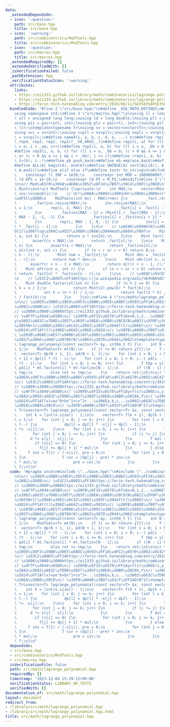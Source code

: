 ```yaml
---
data:
  _extendedDependsOn:
  - icon: ':question:'
    path: src/base.hpp
    title: src/base.hpp
  - icon: ':warning:'
    path: src/combinatorics/ModTools.hpp
    title: src/combinatorics/ModTools.hpp
  - icon: ':question:'
    path: src/macros.hpp
    title: src/macros.hpp
  _extendedRequiredBy: []
  _extendedVerifiedWith: []
  _isVerificationFailed: false
  _pathExtension: hpp
  _verificationStatusIcon: ':warning:'
  attributes:
    links:
    - https://ei1333.github.io/library/math/combinatorics/lagrange-polynomial-2.cpp
    - https://ei1333.github.io/library/math/combinatorics/lagrange-polynomial.cpp
    - https://ferin-tech.hatenablog.com/entry/2019/08/11/%E3%83%A9%E3%82%B0%E3%83%A9%E3%83%B3%E3%82%B8%E3%83%A5%E8%A3%9C%E9%96%93
  bundledCode: "#line 2 \"src/base.hpp\"\n#define _USE_MATH_DEFINES\n#include <bits/stdc++.h>\n\
    using namespace std;\n#line 3 \"src/macros.hpp\"\n\nusing ll = long long;\nusing\
    \ ull = unsigned long long;\nusing ld = long double;\nusing pll = pair<ll, ll>;\n\
    using pii = pair<int, int>;\nusing pli = pair<ll, int>;\nusing pil = pair<int,\
    \ ll>;\ntemplate<typename T>\nusing vv = vector<vector<T>>;\nusing vvl = vv<ll>;\n\
    using vvi = vv<int>;\nusing vvpll = vv<pll>;\nusing vvpli = vv<pli>;\nusing vvpil\
    \ = vv<pil>;\n#define name4(i, a, b, c, d, e, ...) e\n#define rep(...) name4(__VA_ARGS__,\
    \ rep4, rep3, rep2, rep1)(__VA_ARGS__)\n#define rep1(i, a) for (ll i = 0, _aa\
    \ = a; i < _aa; i++)\n#define rep2(i, a, b) for (ll i = a, _bb = b; i < _bb; i++)\n\
    #define rep3(i, a, b, c) for (ll i = a, _bb = b; (c > 0 && a <= i && i < _bb)\
    \ or (c < 0 && a >= i && i > _bb); i += c)\n#define rrep(i, a, b) for (ll i=(a);\
    \ i>(b); i--)\n#define pb push_back\n#define eb emplace_back\n#define mkp make_pair\n\
    #define ALL(A) begin(A), end(A)\n#define UNIQUE(A) sort(ALL(A)), A.erase(unique(ALL(A)),\
    \ A.end())\n#define elif else if\n#define tostr to_string\n\n#ifndef CONSTANTS\n\
    \    constexpr ll INF = 1e18;\n    constexpr int MOD = 1000000007;\n    constexpr\
    \ ld EPS = 1e-10;\n    constexpr ld PI = M_PI;\n#endif\n#line 3 \"src/combinatorics/ModTools.hpp\"\
    \n\n// Mod\u6570\u3048\u4E0A\u3052\u6F14\u7B97\u30C4\u30FC\u30EB\ntemplate<typename\
    \ Mint>\nstruct ModTools {\nprivate:\n    int MAX;\n    vector<Mint> _fact, _factinv,\
    \ inv;\n\npublic:\n    // nCr\u306A\u3089n\u3001nHr\u306A\u3089n+r\u307E\u3067\
    \u4F5C\u308B\n    ModTools(int mx) : MAX(++mx) {\n        _fact.resize(MAX);\n\
    \        _factinv.resize(MAX);\n        inv.resize(MAX);\n        _fact[0] = _fact[1]\
    \ = 1;\n        rep(i, 2, MAX) {\n            _fact[i] = _fact[i - 1] * (Mint)i;\n\
    \        }\n        _factinv[MAX - 1] = (Mint)1 / _fact[MAX - 1];\n        rep(i,\
    \ MAX - 2, -1, -1) {\n            _factinv[i] = _factinv[i + 1] * (Mint)(i + 1);\n\
    \        }\n        rep(i, MAX - 1, 0, -1) {\n            inv[i] = _factinv[i]\
    \ * _fact[i - 1];\n        }\n    }\n\n    // \u6E96\u5099O(N)\u3001\u64CD\u4F5C\
    O(1)\u3067log\u304C\u4E57\u3089\u306A\u3044mod\u9664\u7B97\n    Mint div(Mint\
    \ a, int b) {\n        return a * inv[b];\n    }\n\n    Mint fact(int x) {\n \
    \       assert(x < MAX);\n        return _fact[x];\n    }\n\n    Mint factinv(int\
    \ x) {\n        assert(x < MAX);\n        return _factinv[x];\n    }\n\n    Mint\
    \ nCr(int n, int r) {\n        if (n < r or r < 0) return 0;\n        r = min(r,\
    \ n - r);\n        Mint num = _fact[n];\n        Mint den = _factinv[r] * _factinv[n\
    \ - r];\n        return num * den;\n    }\n\n    Mint nHr(int n, int r) {\n  \
    \      assert(r + n - 1 < MAX);\n        return nCr(r + n - 1, r);\n    }\n\n\
    \    Mint nPr(int n, int r) {\n        if (n < r or r < 0) return 0;\n       \
    \ return _fact[n] * _factinv[n - r];\n    }\n\n    // \u4E8C\u91CD\u968E\u4E57\
    \n    // \u53C2\u8003\uFF1Ahttps://ja.wikipedia.org/wiki/%E4%BA%8C%E9%87%8D%E9%9A%8E%E4%B9%97\n\
    \    Mint double_factorial(int n) {\n        if (n % 2 == 0) {\n            int\
    \ k = n / 2;\n            return Mint(2).pow(k) * fact(k);\n        } else {\n\
    \            int k = (n + 1) / 2;\n            return fact(2 * k) / Mint(2).pow(k)\
    \ / fact(k);\n        }\n    }\n};\n#line 4 \"src/math/lagrange_polynomial.hpp\"\
    \n\n// \u30E9\u30B0\u30E9\u30F3\u30B8\u30E5\u88DC\u9593\uFF1A\u5024\u3092\u6C42\
    \u3081\u308B\n// \u53C2\u8003\uFF1Ahttps://ferin-tech.hatenablog.com/entry/2019/08/11/%E3%83%A9%E3%82%B0%E3%83%A9%E3%83%B3%E3%82%B8%E3%83%A5%E8%A3%9C%E9%96%93\n\
    // \u3000\u3000\u3000https://ei1333.github.io/library/math/combinatorics/lagrange-polynomial.cpp\n\
    // \u4F7F\u3044\u65B9\n// \u30FB\u5F15\u6570\uFF1Ax=0,1,2...\u306E\u6642\u306E\
    y\u3092\u683C\u7D0D\u3057\u305F\u30EA\u30B9\u30C8(N\u6B21\u5F0F\u306A\u3089\u9577\
    \u3055N+1)\u3068\u3001\u6C42\u3081\u305F\u3044f(t)\u306Et\n// \u30FB\u623B\u308A\
    \u5024\uFF1Af(t)\u306E\u6642\u306E\u5024\n// \u30FB\u8A08\u7B97\u91CF\uFF1AO(Nlog(mod))\
    \ \u203B\u968E\u4E57\u9006\u5143\u3092\u3061\u3083\u3093\u3068\u524D\u8A08\u7B97\
    \u3057\u3066\u308C\u3070O(N)\u3063\u307D\u3044\u3002\ntemplate<typename T>\nT\
    \ lagrange_polynomial(const vector<T> &y, int64_t t) {\n    int N = y.size() -\
    \ 1;\n    ModTools<T> mt(N);\n    if (t <= N) return y[t];\n    T ret(0);\n  \
    \  vector<T> dp(N + 1, 1), pd(N + 1, 1);\n    for (int i = 0; i < N; i++) dp[i\
    \ + 1] = dp[i] * (t - i);\n    for (int i = N; i > 0; i--) pd[i - 1] = pd[i] *\
    \ (t - i);\n    for (int i = 0; i <= N; i++) {\n        T tmp = y[i] * dp[i] *\
    \ pd[i] * mt.factinv[i] * mt.factinv[N - i];\n        if ((N - i) & 1) ret -=\
    \ tmp;\n        else ret += tmp;\n    }\n    return ret;\n}\n\n// \u30E9\u30B0\
    \u30E9\u30F3\u30B8\u30E5\u88DC\u9593\uFF1A\u4FC2\u6570\u3092\u6C42\u3081\u308B\
    \n// \u53C2\u8003\uFF1Ahttps://ferin-tech.hatenablog.com/entry/2019/08/11/%E3%83%A9%E3%82%B0%E3%83%A9%E3%83%B3%E3%82%B8%E3%83%A5%E8%A3%9C%E9%96%93\n\
    // \u3000\u3000\u3000https://ei1333.github.io/library/math/combinatorics/lagrange-polynomial-2.cpp\n\
    // \u4F7F\u3044\u65B9\n// \u30FB\u5F15\u6570\uFF1Ay=f(x)\u306E(x,y)\u306E\u30DA\
    \u30A2\u3092\u683C\u7D0D\u3057\u305F\u30EA\u30B9\u30C8X,Y\n// \u30FB\u623B\u308A\
    \u5024\uFF1Af(x)=ax^0+bx^1+cx^2+...\u306Ea,b,c...\u3092\u683C\u7D0D\u3057\u305F\
    \u30EA\u30B9\u30C8\n// \u30FB\u8A08\u7B97\u91CF\uFF1AO(N^2)\ntemplate<typename\
    \ T>\nvector<T> lagrange_polynomial(const vector<T> &x, const vector<T> &y) {\n\
    \    int k = (int)x.size() - 1;\n\n    vector<T> f(k + 1), dp(k + 2);\n    dp[0]\
    \ = 1;\n    for (int j = 0; j <= k; j++) {\n        for (int l = k + 1; l > 0;\
    \ l--) {\n            dp[l] = dp[l] * -x[j] + dp[l - 1];\n        }\n        dp[0]\
    \ *= -x[j];\n    }\n\n    for (int i = 0; i <= k; i++) {\n        T d = 1;\n \
    \       for (int j = 0; j <= k; j++) {\n            if (i != j) {\n          \
    \      d *= x[i] - x[j];\n            }\n        }\n        T mul = y[i] / d;\n\
    \        if (x[i] == 0) {\n            for (int j = 0; j <= k; j++) {\n      \
    \          f[j] += dp[j + 1] * mul;\n            }\n        } else {\n       \
    \     T inv = T(1) / (-x[i]), pre = 0;\n            for (int j = 0; j <= k; j++)\
    \ {\n                T cur = (dp[j] - pre) * inv;\n                f[j] += cur\
    \ * mul;\n                pre = cur;\n            }\n        }\n    }\n    return\
    \ f;\n}\n"
  code: "#pragma once\n#include \"../base.hpp\"\n#include \"../combinatorics/ModTools.hpp\"\
    \n\n// \u30E9\u30B0\u30E9\u30F3\u30B8\u30E5\u88DC\u9593\uFF1A\u5024\u3092\u6C42\
    \u3081\u308B\n// \u53C2\u8003\uFF1Ahttps://ferin-tech.hatenablog.com/entry/2019/08/11/%E3%83%A9%E3%82%B0%E3%83%A9%E3%83%B3%E3%82%B8%E3%83%A5%E8%A3%9C%E9%96%93\n\
    // \u3000\u3000\u3000https://ei1333.github.io/library/math/combinatorics/lagrange-polynomial.cpp\n\
    // \u4F7F\u3044\u65B9\n// \u30FB\u5F15\u6570\uFF1Ax=0,1,2...\u306E\u6642\u306E\
    y\u3092\u683C\u7D0D\u3057\u305F\u30EA\u30B9\u30C8(N\u6B21\u5F0F\u306A\u3089\u9577\
    \u3055N+1)\u3068\u3001\u6C42\u3081\u305F\u3044f(t)\u306Et\n// \u30FB\u623B\u308A\
    \u5024\uFF1Af(t)\u306E\u6642\u306E\u5024\n// \u30FB\u8A08\u7B97\u91CF\uFF1AO(Nlog(mod))\
    \ \u203B\u968E\u4E57\u9006\u5143\u3092\u3061\u3083\u3093\u3068\u524D\u8A08\u7B97\
    \u3057\u3066\u308C\u3070O(N)\u3063\u307D\u3044\u3002\ntemplate<typename T>\nT\
    \ lagrange_polynomial(const vector<T> &y, int64_t t) {\n    int N = y.size() -\
    \ 1;\n    ModTools<T> mt(N);\n    if (t <= N) return y[t];\n    T ret(0);\n  \
    \  vector<T> dp(N + 1, 1), pd(N + 1, 1);\n    for (int i = 0; i < N; i++) dp[i\
    \ + 1] = dp[i] * (t - i);\n    for (int i = N; i > 0; i--) pd[i - 1] = pd[i] *\
    \ (t - i);\n    for (int i = 0; i <= N; i++) {\n        T tmp = y[i] * dp[i] *\
    \ pd[i] * mt.factinv[i] * mt.factinv[N - i];\n        if ((N - i) & 1) ret -=\
    \ tmp;\n        else ret += tmp;\n    }\n    return ret;\n}\n\n// \u30E9\u30B0\
    \u30E9\u30F3\u30B8\u30E5\u88DC\u9593\uFF1A\u4FC2\u6570\u3092\u6C42\u3081\u308B\
    \n// \u53C2\u8003\uFF1Ahttps://ferin-tech.hatenablog.com/entry/2019/08/11/%E3%83%A9%E3%82%B0%E3%83%A9%E3%83%B3%E3%82%B8%E3%83%A5%E8%A3%9C%E9%96%93\n\
    // \u3000\u3000\u3000https://ei1333.github.io/library/math/combinatorics/lagrange-polynomial-2.cpp\n\
    // \u4F7F\u3044\u65B9\n// \u30FB\u5F15\u6570\uFF1Ay=f(x)\u306E(x,y)\u306E\u30DA\
    \u30A2\u3092\u683C\u7D0D\u3057\u305F\u30EA\u30B9\u30C8X,Y\n// \u30FB\u623B\u308A\
    \u5024\uFF1Af(x)=ax^0+bx^1+cx^2+...\u306Ea,b,c...\u3092\u683C\u7D0D\u3057\u305F\
    \u30EA\u30B9\u30C8\n// \u30FB\u8A08\u7B97\u91CF\uFF1AO(N^2)\ntemplate<typename\
    \ T>\nvector<T> lagrange_polynomial(const vector<T> &x, const vector<T> &y) {\n\
    \    int k = (int)x.size() - 1;\n\n    vector<T> f(k + 1), dp(k + 2);\n    dp[0]\
    \ = 1;\n    for (int j = 0; j <= k; j++) {\n        for (int l = k + 1; l > 0;\
    \ l--) {\n            dp[l] = dp[l] * -x[j] + dp[l - 1];\n        }\n        dp[0]\
    \ *= -x[j];\n    }\n\n    for (int i = 0; i <= k; i++) {\n        T d = 1;\n \
    \       for (int j = 0; j <= k; j++) {\n            if (i != j) {\n          \
    \      d *= x[i] - x[j];\n            }\n        }\n        T mul = y[i] / d;\n\
    \        if (x[i] == 0) {\n            for (int j = 0; j <= k; j++) {\n      \
    \          f[j] += dp[j + 1] * mul;\n            }\n        } else {\n       \
    \     T inv = T(1) / (-x[i]), pre = 0;\n            for (int j = 0; j <= k; j++)\
    \ {\n                T cur = (dp[j] - pre) * inv;\n                f[j] += cur\
    \ * mul;\n                pre = cur;\n            }\n        }\n    }\n    return\
    \ f;\n}\n"
  dependsOn:
  - src/base.hpp
  - src/combinatorics/ModTools.hpp
  - src/macros.hpp
  isVerificationFile: false
  path: src/math/lagrange_polynomial.hpp
  requiredBy: []
  timestamp: '2023-12-04 15:39:12+09:00'
  verificationStatus: LIBRARY_NO_TESTS
  verifiedWith: []
documentation_of: src/math/lagrange_polynomial.hpp
layout: document
redirect_from:
- /library/src/math/lagrange_polynomial.hpp
- /library/src/math/lagrange_polynomial.hpp.html
title: src/math/lagrange_polynomial.hpp
---
```


